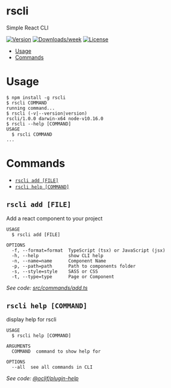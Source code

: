 rscli
=====

Simple React CLI

[![Version](https://img.shields.io/npm/v/rscli.svg)](https://npmjs.org/package/rscli)
[![Downloads/week](https://img.shields.io/npm/dw/rscli.svg)](https://npmjs.org/package/rscli2)
[![License](https://img.shields.io/npm/l/rscli2.svg)](https://github.com/mdoye/rscli/blob/master/package.json)

<!-- toc -->
* [Usage](#usage)
* [Commands](#commands)
<!-- tocstop -->
# Usage
<!-- usage -->
```sh-session
$ npm install -g rscli
$ rscli COMMAND
running command...
$ rscli (-v|--version|version)
rscli/1.0.0 darwin-x64 node-v10.16.0
$ rscli --help [COMMAND]
USAGE
  $ rscli COMMAND
...
```
<!-- usagestop -->
# Commands
<!-- commands -->
* [`rscli add [FILE]`](#rscli-add-file)
* [`rscli help [COMMAND]`](#rscli-help-command)

## `rscli add [FILE]`

Add a react component to your project

```
USAGE
  $ rscli add [FILE]

OPTIONS
  -f, --format=format  TypeScript (tsx) or JavaScript (jsx)
  -h, --help           show CLI help
  -n, --name=name      Component Name
  -p, --path=path      Path to components folder
  -s, --style=style    SASS or CSS
  -t, --type=type      Page or Component
```

_See code: [src/commands/add.ts](https://github.com/mdoye/rscli/blob/v1.0.0/src/commands/add.ts)_

## `rscli help [COMMAND]`

display help for rscli

```
USAGE
  $ rscli help [COMMAND]

ARGUMENTS
  COMMAND  command to show help for

OPTIONS
  --all  see all commands in CLI
```

_See code: [@oclif/plugin-help](https://github.com/oclif/plugin-help/blob/v2.2.1/src/commands/help.ts)_
<!-- commandsstop -->
